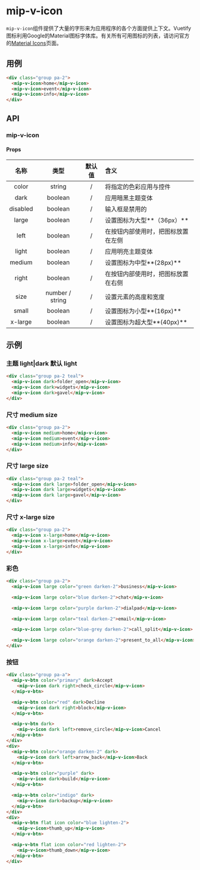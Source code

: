 # mip-v-icon

`mip-v-icon`组件提供了大量的字形来为应用程序的各个方面提供上下文。Vuetify图标利用Google的Material图标字体库。有关所有可用图标的列表，请访问官方的<a href="https://material.io/icons/" target="_blank" rel="noopener">Material Icons</a>页面。

## 用例

```html
<div class="group pa-2">
  <mip-v-icon>home</mip-v-icon>
  <mip-v-icon>event</mip-v-icon>
  <mip-v-icon>info</mip-v-icon>
</div>
```

## API

### mip-v-icon

#### Props

名称|类型|默认值|含义
:--:|:--:|:--:|:---
color|string|/|将指定的色彩应用与控件
dark|boolean|/|应用暗黑主题变体
disabled|boolean|/|输入框是禁用的
large|boolean|/|设置图标为大型**（36px）**
left|boolean|/|在按钮内部使用时，把图标放置在左侧
light|boolean|/|应用明亮主题变体
medium|boolean|/|设置图标为中型**(28px)**
right|boolean|/|在按钮内部使用时，把图标放置在右侧
size|number / string|/|设置元素的高度和宽度
small|boolean|/|设置图标为小型**(16px)**
x-large|boolean|/|设置图标为超大型**(40px)**

## 示例

### 主题 light|dark 默认 light

```html
<div class="group pa-2 teal">
  <mip-v-icon dark>folder_open</mip-v-icon>
  <mip-v-icon dark>widgets</mip-v-icon>
  <mip-v-icon dark>gavel</mip-v-icon>
</div>
```

### 尺寸 medium size

```html
<div class="group pa-2">
  <mip-v-icon medium>home</mip-v-icon>
  <mip-v-icon medium>event</mip-v-icon>
  <mip-v-icon medium>info</mip-v-icon>
</div>
```

### 尺寸 large size

```html
<div class="group pa-2 teal">
  <mip-v-icon dark large>folder_open</mip-v-icon>
  <mip-v-icon dark large>widgets</mip-v-icon>
  <mip-v-icon dark large>gavel</mip-v-icon>
</div>
```

### 尺寸 x-large size

```html
<div class="group pa-2">
  <mip-v-icon x-large>home</mip-v-icon>
  <mip-v-icon x-large>event</mip-v-icon>
  <mip-v-icon x-large>info</mip-v-icon>
</div>
```

### 彩色

```html
<div class="group pa-2">
  <mip-v-icon large color="green darken-2">business</mip-v-icon>

  <mip-v-icon large color="blue darken-2">chat</mip-v-icon>

  <mip-v-icon large color="purple darken-2">dialpad</mip-v-icon>

  <mip-v-icon large color="teal darken-2">email</mip-v-icon>

  <mip-v-icon large color="blue-grey darken-2">call_split</mip-v-icon>

  <mip-v-icon large color="orange darken-2">present_to_all</mip-v-icon>
</div>
```

### 按钮

```html
<div class="group pa-a">
  <mip-v-btn color="primary" dark>Accept
    <mip-v-icon dark right>check_circle</mip-v-icon>
  </mip-v-btn>

  <mip-v-btn color="red" dark>Decline
    <mip-v-icon dark right>block</mip-v-icon>
  </mip-v-btn>

  <mip-v-btn dark>
    <mip-v-icon dark left>remove_circle</mip-v-icon>Cancel
  </mip-v-btn>
</div>
<div>
  <mip-v-btn color="orange darken-2" dark>
    <mip-v-icon dark left>arrow_back</mip-v-icon>Back
  </mip-v-btn>

  <mip-v-btn color="purple" dark>
    <mip-v-icon dark>build</mip-v-icon>
  </mip-v-btn>

  <mip-v-btn color="indigo" dark>
    <mip-v-icon dark>backup</mip-v-icon>
  </mip-v-btn>
</div>
<div>
  <mip-v-btn flat icon color="blue lighten-2">
    <mip-v-icon>thumb_up</mip-v-icon>
  </mip-v-btn>

  <mip-v-btn flat icon color="red lighten-2">
    <mip-v-icon>thumb_down</mip-v-icon>
  </mip-v-btn>
</div>
```
